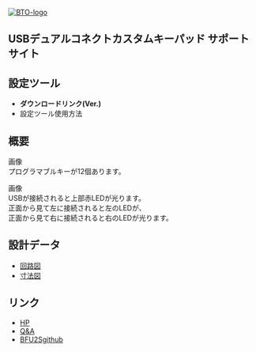 [![BTO-logo](https://bit-trade-one.co.jp/wp/wp-content/uploads/2022/05/logo.png)](https://bit-trade-one.co.jp/)
## USBデュアルコネクトカスタムキーパッド サポートサイト

## 設定ツール
- __ダウンロードリンク(Ver.)__
- 設定ツール使用方法

## 概要
画像  
プログラマブルキーが12個あります。  
  
画像  
USBが接続されると上部赤LEDが光ります。  
正面から見て左に接続されると左のLEDが、  
正面から見て右に接続されると右のLEDが光ります。  

## 設計データ
- [回路図]()
- [寸法図]()

## リンク
- [HP](https://bit-trade-one.co.jp/bfu2s)
- [Q&A]()
- [BFU2Sgithub](https://github.com/bit-trade-one/BFU2S-USBDualConnectCustomKeypad)
